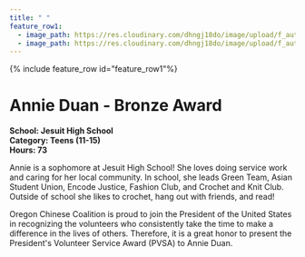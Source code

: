 ```yaml
---
title: " "
feature_row1:
  - image_path: https://res.cloudinary.com/dhngj18do/image/upload/f_auto,q_auto/v1/images/pvsa/2022_Annie_Duan
  - image_path: https://res.cloudinary.com/dhngj18do/image/upload/f_auto,q_auto/v1/images/activities/year_2022
---
```


{% include feature_row id="feature_row1"%}

# Annie Duan - Bronze Award

**School: Jesuit High School**  
**Category: Teens (11-15)**  
**Hours: 73**  

Annie is a sophomore at Jesuit High School! She loves doing service work and caring for her local community. In school, she leads Green Team, Asian Student Union, Encode Justice, Fashion Club, and Crochet and Knit Club. Outside of school she likes to crochet, hang out with friends, and read!

Oregon Chinese Coalition is proud to join the President of the United States in recognizing the volunteers who consistently take the time to make a difference in the lives of others. Therefore, it is a great honor to present the President's Volunteer Service Award (PVSA) to Annie Duan.
